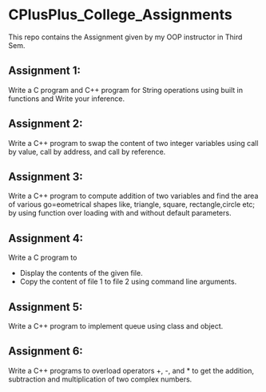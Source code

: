 # CPlusPlus_College_Assignments
This repo contains the Assignment given by my OOP instructor in Third Sem.
## Assignment 1:
Write a C program and C++ program for String operations using built in functions and Write your inference.
## Assignment 2:
Write a C++ program to swap the content of two integer variables using call by value, call by address, and call by reference.
## Assignment 3:
Write a C++ program to compute addition of two variables and find the area of various go=eometrical shapes like, triangle, square, rectangle,circle etc; by using function over loading with and without default parameters.
## Assignment 4:
Write a C program to 
- Display the contents of the given file.
- Copy the content of file 1 to file 2 using command line arguments.
## Assignment 5:
Write a C++ program to implement queue using class and object.
## Assignment 6:
Write a C++ programs to overload operators +, -, and * to get the addition, subtraction and multiplication of two complex numbers.
